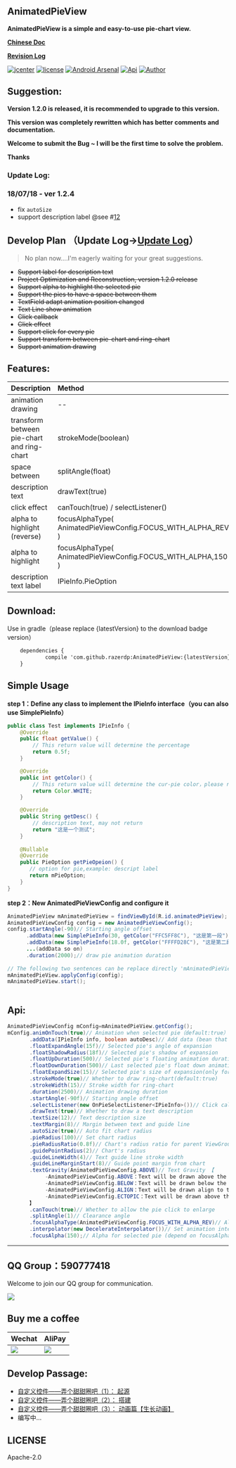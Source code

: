 AnimatedPieView
---
**AnimatedPieView is a simple and easy-to-use pie-chart view.**
 
[**Chinese Doc**](https://github.com/razerdp/AnimatedPieView/blob/master/README.md)

[**Revision Log**](https://github.com/razerdp/AnimatedPieView/blob/master/REVISION_LOG.md)

[![jcenter](https://api.bintray.com/packages/razerdp/maven/AnimatedPieView/images/download.svg)](https://bintray.com/razerdp/maven/AnimatedPieView/_latestVersion)
[![license](https://img.shields.io/badge/license-Apache--2.0-blue.svg)](https://github.com/razerdp/AnimatedPieView/blob/master/LICENSE)
[![Android Arsenal](https://img.shields.io/badge/Android%20Arsenal-AnimatedPieView-brightgreen.svg?style=flat)](https://android-arsenal.com/details/1/6507)
[![Api](https://img.shields.io/badge/Api-14%2B-green.svg)](https://img.shields.io/badge/Api-14%2B-green.svg)
[![Author](https://img.shields.io/badge/Author-razerdp-blue.svg)](https://github.com/razerdp) 

Suggestion:
---

**Version 1.2.0 is released, it is recommended to upgrade to this version.**

**This version was completely rewritten which has better comments and documentation.**

**Welcome to submit the Bug ~ I will be the first time to solve the problem.**

**Thanks**

### Update Log:

### 18/07/18 - ver 1.2.4
 - fix `autoSize`
 - support description label @see #[12](https://github.com/razerdp/AnimatedPieView/issues/12)

Develop Plan （Update Log->[Update Log](https://github.com/razerdp/AnimatedPieView/blob/master/UPDATE_LOG.md)）
-------------------------------------------------------------------------------------------------------------

  > No plan now....I'm eagerly waiting for your great suggestions.
  
  * ~~Support label for description text~~
  * ~~Project Optimization and Reconstruction, version 1.2.0 release~~
  * ~~Support alpha to highlight the selected pie~~ 
  * ~~Support the pies to have a space between them~~
  * ~~TextField adapt animation position changed~~
  * ~~Text Line show animation~~
  * ~~Click callback~~
  * ~~Click effect~~
  * ~~Support click for every pie~~
  * ~~Support transform between pie-chart and ring-chart~~
  * ~~Support animation drawing~~

Features:
---

| Description        | Method    |  Preview  |
| --------   | :-----   | ---- |
| animation drawing        | --      |   ![pie_animation](https://github.com/razerdp/AnimatedPieView/blob/master/art/pie_animation.gif)    |
| transform between pie-chart and ring-chart        | strokeMode(boolean)      |   ![pie_switch](https://github.com/razerdp/AnimatedPieView/blob/master/art/pie_switch.gif)    |
| space between       | splitAngle(float)      |   ![pie_split_angle](https://github.com/razerdp/AnimatedPieView/blob/master/art/pie_split_angle.gif)    |
| description text       | drawText(true)      |   ![pie_with_text](https://github.com/razerdp/AnimatedPieView/blob/master/art/pie_with_text.gif)    |
| click effect       | canTouch(true) / selectListener()    |   ![pie_click_effect](https://github.com/razerdp/AnimatedPieView/blob/master/art/pie_click_effect.gif)    |
| alpha to highlight (reverse)      | focusAlphaType(<br>AnimatedPieViewConfig.FOCUS_WITH_ALPHA_REV,150<br>)    |   ![pie_click_with_focus_alpha_type_rev](https://github.com/razerdp/AnimatedPieView/blob/master/art/pie_click_with_focus_alpha_type_rev.gif)    |
| alpha to highlight       | focusAlphaType(<br>AnimatedPieViewConfig.FOCUS_WITH_ALPHA,150<br>)    |   ![pie_click_with_focus_alpha_type](https://github.com/razerdp/AnimatedPieView/blob/master/art/pie_click_with_focus_alpha_type.gif)    |
| description text label       | IPieInfo.PieOption    |   ![pie_option](https://github.com/razerdp/AnimatedPieView/blob/master/art/pie_option.png)    |

Download:
---

Use in gradle（please replace {latestVersion} to the download badge version）

```xml
	dependencies {
	        compile 'com.github.razerdp:AnimatedPieView:{latestVersion}'
	}
```

Simple Usage
---

**step 1：Define any class to implement the IPieInfo interface（you can also use SimplePieInfo）**

```java
public class Test implements IPieInfo {
    @Override
    public float getValue() {
        // This return value will determine the percentage
        return 0.5f;
    }

    @Override
    public int getColor() {
        // This return value will determine the cur-pie color，please return @colorInt，but not @colorRes
        return Color.WHITE;
    }

    @Override
    public String getDesc() {
        // description text, may not return
        return "这是一个测试";
    }
        
    @Nullable
    @Override
    public PieOption getPieOpeion() {
       // option for pie,example: descript label
       return mPieOption;
    }
}
```

**step 2：New AnimatedPieViewConfig and configure it**


```java
AnimatedPieView mAnimatedPieView = findViewById(R.id.animatedPieView);
AnimatedPieViewConfig config = new AnimatedPieViewConfig();
config.startAngle(-90)// Starting angle offset
      .addData(new SimplePieInfo(30, getColor("FFC5FF8C"), "这是第一段"))//Data (bean that implements the IPieInfo interface)
      .addData(new SimplePieInfo(18.0f, getColor("FFFFD28C"), "这是第二段"))
      ...(addData so on)
      .duration(2000);// draw pie animation duration
                
// The following two sentences can be replace directly 'mAnimatedPieView.start (config); '
mAnimatedPieView.applyConfig(config);
mAnimatedPieView.start();
        
```

Api:
---

```java
AnimatedPieViewConfig mConfig=mAnimatedPieView.getConfig();
mConfig.animOnTouch(true)// Animation when selected pie（default:true）
       .addData(IPieInfo info, boolean autoDesc)// Add data (bean that implements the IPieInfo interface).autoDesc：automatically add description（e.g. 8.8%）
       .floatExpandAngle(15f)// Selected pie's angle of expansion
       .floatShadowRadius(18f)// Selected pie's shadow of expansion
       .floatUpDuration(500)// Selected pie's floating animation duration
       .floatDownDuration(500)// Last selected pie's float down animation duration
       .floatExpandSize(15)// Selected pie's size of expansion(only for pie-chart,not ring-chart)
       .strokeMode(true)// Whether to draw ring-chart(default:true)
       .strokeWidth(15)// Stroke width for ring-chart 
       .duration(2500)// Animation drawing duration
       .startAngle(-90f)// Starting angle offset
       .selectListener(new OnPieSelectListener<IPieInfo>())// Click callback
       .drawText(true)// Whether to draw a text description
       .textSize(12)// Text description size
       .textMargin(8)// Margin between text and guide line
       .autoSize(true)// Auto fit chart radius
       .pieRadius(100)// Set chart radius
       .pieRadiusRatio(0.8f)// Chart's radius ratio for parent ViewGroup
       .guidePointRadius(2)// Chart's radius
       .guideLineWidth(4)// Text guide line stroke width
       .guideLineMarginStart(8)// Guide point margin from chart
       .textGravity(AnimatedPieViewConfig.ABOVE)// Text Gravity 【
            -AnimatedPieViewConfig.ABOVE：Text will be drawn above the guide line
            -AnimatedPieViewConfig.BELOW：Text will be drawn below the guide line
            -AnimatedPieViewConfig.ALIGN：Text will be drawn align to the guide line
            -AnimatedPieViewConfig.ECTOPIC：Text will be drawn above the line in the 1, 2 quadrants and below the line in the 3, 4 quadrants
       】
       .canTouch(true)// Whether to allow the pie click to enlarge
       .splitAngle(1)// Clearance angle
       .focusAlphaType(AnimatedPieViewConfig.FOCUS_WITH_ALPHA_REV)// Alpha change mode for selected pie
       .interpolator(new DecelerateInterpolator())// Set animation interpolator
       .focusAlpha(150);// Alpha for selected pie (depend on focusAlphaType)
```

---

QQ Group：590777418
------------------

Welcome to join our QQ group for communication.

![](https://github.com/razerdp/FriendCircle/blob/master/qqgroup.png)

Buy me a coffee
--------------------------------------

| Wechat | AliPay |
| ---- | ---- | 
| ![](https://github.com/razerdp/FriendCircle/blob/master/wechat.png)      | ![](https://github.com/razerdp/FriendCircle/blob/master/alipay.png) |


Develop Passage:
----------------

 * [自定义控件——弄个甜甜圈吧（1）： 起源](http://www.jianshu.com/p/b2a2d82e107e)
 * [自定义控件——弄个甜甜圈吧（2）： 搭建](http://www.jianshu.com/p/562c525ff927)
 * [自定义控件——弄个甜甜圈吧（3）： 动画篇【生长动画】](http://www.jianshu.com/p/f7842a97cb3e)
 * 编写中...

LICENSE
---

Apache-2.0
   
   

   



